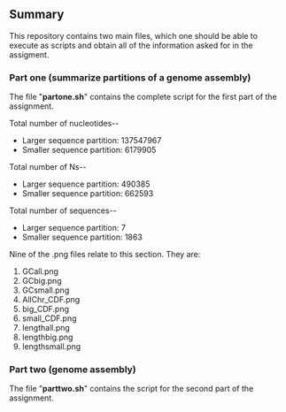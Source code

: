 ## Summary
This repository contains two main files, which one should be able to execute as scripts and obtain all of the information asked for in the assigment.

### Part one (summarize partitions of a genome assembly)
The file "**partone.sh**" contains the complete script for the first part of the assignment.

Total number of nucleotides--
 * Larger sequence partition: 137547967
 * Smaller sequence partition: 6179905
 
Total number of Ns--
 * Larger sequence partition: 490385
 * Smaller sequence partition: 662593

Total number of sequences--
 * Larger sequence partition: 7
 * Smaller sequence partition: 1863


Nine of the .png files relate to this section. They are: 
1. GCall.png
2. GCbig.png
3. GCsmall.png
4. AllChr_CDF.png
5. big_CDF.png
6. small_CDF.png
7. lengthall.png
8. lengthbig.png
9. lengthsmall.png


### Part two (genome assembly)
The file "**parttwo.sh**" contains the script for the second part of the assignment. 
